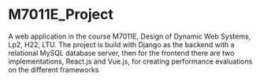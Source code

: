 # M7011E_Project
A web application in the course M7011E, Design of Dynamic Web Systems, Lp2, H22, LTU. The project is build with Django as the backend with a relational MySQL database server, then for the frontend there are two implementations, React.js and Vue.js, for creating performance evaluations on the different frameworks
